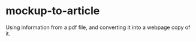 # mockup-to-article
Using information from a pdf file, and converting it into a webpage copy of it. 
